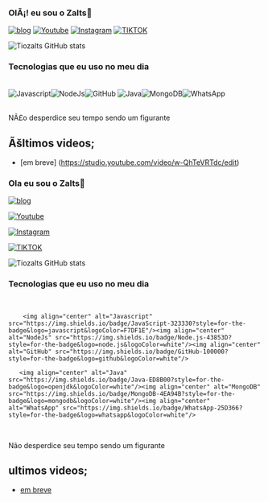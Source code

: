 ### OlÃ¡! eu sou o Zalts👋

[![blog](https://img.shields.io/website?label=silverstars.shop&style=for-the-badge&url=https://silverstars.shop)](https://silverstars.shop)
[![Youtube](https://img.shields.io/badge/YouTube-FF0000?style=for-the-badge&logo=youtube&logoColor=white)](https://youtube.com/@zalts)
[![Instagram](https://img.shields.io/badge/Instagram-E4405F?style=for-the-badge&logo=instagram&logoColor=white)](https://instagram.com/1994.safe_kill?igshid=ZDdkNTZiNTM=)
[![TIKTOK](https://img.shields.io/badge/TikTok-000000?style=for-the-badge&logo=tiktok&logoColor=white)](https://www.tiktok.com/@safe_kill?_t=8bTWdCfF7Is&_r=1)

![Tiozalts GitHub stats](https://github-readme-stats.vercel.app/api?username=Tiozalts&show_icons=true&theme=dracula)

### Tecnologias que eu uso no meu dia

<div style="display inline_block"><br/>
        <img align="center" alt="Javascript" src="https://img.shields.io/badge/JavaScript-323330?style=for-the-badge&logo=javascript&logoColor=F7DF1E"/><img align="center" alt="NodeJs" src="https://img.shields.io/badge/Node.js-43853D?style=for-the-badge&logo=node.js&logoColor=white"/><img align="center" alt="GitHub" src="https://img.shields.io/badge/GitHub-100000?style=for-the-badge&logo=github&logoColor=white"/>
       <img align="center" alt="Java" src="https://img.shields.io/badge/Java-ED8B00?style=for-the-badge&logo=openjdk&logoColor=white"/><img align="center" alt="MongoDB" src="https://img.shields.io/badge/MongoDB-4EA94B?style=for-the-badge&logo=mongodb&logoColor=white"/><img align="center" alt="WhatsApp" src="https://img.shields.io/badge/WhatsApp-25D366?style=for-the-badge&logo=whatsapp&logoColor=white"/>
 
</div><br/>

NÃ£o desperdice seu tempo sendo um figurante

## Ãšltimos videos;
- [em breve] (https://studio.youtube.com/video/w-QhTeVRTdc/edit)
### Ola eu sou o Zalts👋

[![blog](https://img.shields.io/website?label=silverstars.shop&style=for-the-badge&url=https://silverstars.shop)](https://silverstars.shop)

[![Youtube](https://img.shields.io/badge/YouTube-FF0000?style=for-the-badge&logo=youtube&logoColor=white)](https://youtube.com/@zalts)

[![Instagram](https://img.shields.io/badge/Instagram-E4405F?style=for-the-badge&logo=instagram&logoColor=white)](https://instagram.com/1994.safe_kill?igshid=ZDdkNTZiNTM=)

[![TIKTOK](https://img.shields.io/badge/TikTok-000000?style=for-the-badge&logo=tiktok&logoColor=white)](https://www.tiktok.com/@safe_kill?_t=8bTWdCfF7Is&_r=1)

![Tiozalts GitHub stats](https://github-readme-stats.vercel.app/api?username=Tiozalts&show_icons=true&theme=dracula)

### Tecnologias que eu uso no meu dia

<div style="display inline_block"><br/>

        <img align="center" alt="Javascript" src="https://img.shields.io/badge/JavaScript-323330?style=for-the-badge&logo=javascript&logoColor=F7DF1E"/><img align="center" alt="NodeJs" src="https://img.shields.io/badge/Node.js-43853D?style=for-the-badge&logo=node.js&logoColor=white"/><img align="center" alt="GitHub" src="https://img.shields.io/badge/GitHub-100000?style=for-the-badge&logo=github&logoColor=white"/>

       <img align="center" alt="Java" src="https://img.shields.io/badge/Java-ED8B00?style=for-the-badge&logo=openjdk&logoColor=white"/><img align="center" alt="MongoDB" src="https://img.shields.io/badge/MongoDB-4EA94B?style=for-the-badge&logo=mongodb&logoColor=white"/><img align="center" alt="WhatsApp" src="https://img.shields.io/badge/WhatsApp-25D366?style=for-the-badge&logo=whatsapp&logoColor=white"/>

 

</div><br/>

Não desperdice seu tempo sendo um figurante

## ultimos videos;

- [em breve](https://studio.youtube.com/video/w-QhTeVRTdc/edit)
